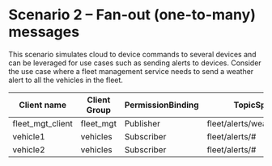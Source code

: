 # Scenario 2 – Fan-out (one-to-many) messages
This scenario simulates cloud to device commands to several devices and can be leveraged for use cases such as sending alerts to devices. Consider the use case where a fleet management service needs to send a weather alert to all the vehicles in the fleet.


|Client name|Client Group|PermissionBinding|TopicSpace|Topic template|
| ------------ | ------------ | ------------ | ------------ | ------------ |
|fleet_mgt_client|fleet_mgt|Publisher|fleet/alerts/weather/alert1|fleet/#|
|vehicle1|vehicles|Subscriber|fleet/alerts/#|fleet/#|
|vehicle2|vehicles|Subscriber|fleet/alerts/#|fleet/#|


